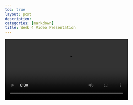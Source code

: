 ```yaml
---
toc: true
layout: post
description:
categories: [markdown]
title: Week 4 Video Presentation
---
```

<video width="400" controls>
    <source src="week4vid.mp4" type="video/mp4">
    It broken
</video>